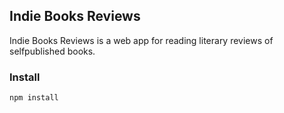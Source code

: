 ## Indie Books Reviews

Indie Books Reviews is a web app for reading literary reviews of selfpublished books.

### Install
```
npm install
```